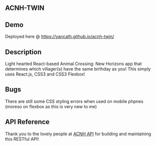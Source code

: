 ## ACNH-TWIN

## Demo

Deployed here @ https://yancath.github.io/acnh-twin/

## Description

Light hearted React-based Animal Crossing: New Horizons app that determines which villager(s) have the same birthday as you! This simply uses React.js, CSS3 and CSS3 Flexbox!

## Bugs

There are still some CSS styling errors when used on mobile phpnes (moreso on flexbox as this is very new to me)

## API Reference

Thank you to the lovely people at [ACNH API](https://acnhapi.com/) for building and maintaining this RESTful API!
